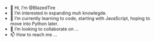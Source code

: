 - 👋 Hi, I’m @BlazedTire
- 👀 I’m interested in expanding muh knowlegde.
- 🌱 I’m currently learning to code, starting with JavaScript, hoping to move into Python later.
- 💞️ I’m looking to collaborate on ...
- 📫 How to reach me ...

<!---
BlazedTire/BlazedTire is a ✨ special ✨ repository because its `README.md` (this file) appears on your GitHub profile.
You can click the Preview link to take a look at your changes.
--->
